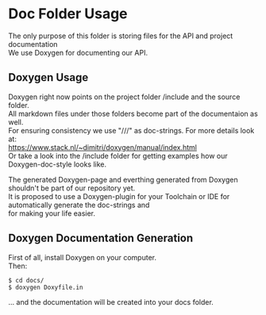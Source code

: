 # Doc Folder Usage

The only purpose of this folder is storing files for the API and project documentation<br/>
We use Doxygen for documenting our API.

## Doxygen Usage

Doxygen right now points on the project folder /include and the source folder.<br/>
All markdown files under those folders become part of the documentaion as well.<br/>
For ensuring consistency we use "///" as doc-strings. For more details look at:<br/>
https://www.stack.nl/~dimitri/doxygen/manual/index.html <br/>
Or take a look into the /include folder for getting examples how our Doxygen-doc-style looks like. <br/>

The generated Doxygen-page and everthing generated from Doxygen shouldn't be part of our repository yet. <br/>
It is proposed to use a Doxygen-plugin for your Toolchain or IDE for automatically generate the doc-strings and <br/>
for making your life easier.

## Doxygen Documentation Generation

First of all, install Doxygen on your computer. <br/>
Then:

    $ cd docs/
    $ doxygen Doxyfile.in

... and the documentation will be created into your docs folder.
